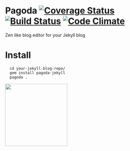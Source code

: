 Pagoda [![Coverage Status](https://coveralls.io/repos/alagu/pagoda/badge.png?branch=master)](https://coveralls.io/r/alagu/pagoda)
 [![Build Status](https://travis-ci.org/alagu/pagoda.png?branch=master)](https://travis-ci.org/alagu/pagoda) [![Code Climate](https://codeclimate.com/github/alagu/pagoda.png)](https://codeclimate.com/github/alagu/pagoda)
=========
Zen like blog editor for your Jekyll blog

Install
=======

```
  cd your-jekyll-blog-repo/
  gem install pagoda-jekyll
  pagoda .
```


<img src="http://openclipart.org/people/Silveira/pagoda.svg" width="200"/>

